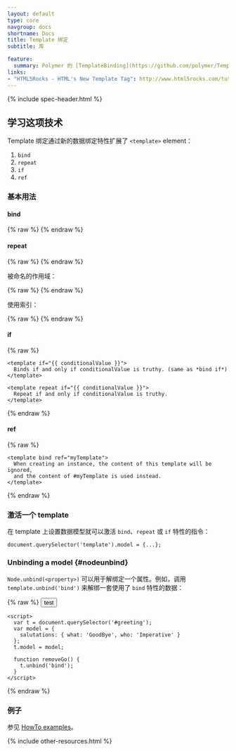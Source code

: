```yaml
---
layout: default
type: core
navgroup: docs
shortname: Docs
title: Template 绑定
subtitle: 库

feature:
  summary: Polymer 的 [TemplateBinding](https://github.com/polymer/TemplateBinding) 库通过使其能够创建、管理和移除绑定了 JavaScript 数据的内容的实例，扩展了 [HTML Template Element](http://www.w3.org/TR/html-templates/) 的能力。虽然是 Polymer 内部的东西，但是也可以独立使用。
links:
- "HTML5Rocks - HTML's New Template Tag": http://www.html5rocks.com/tutorials/webcomponents/template/
---
```


{% include spec-header.html %}

## 学习这项技术

Template 绑定通过新的数据绑定特性扩展了 `<template>` element：

1. `bind`
1. `repeat`
1. `if`
1. `ref`

### 基本用法

#### bind

{% raw %}
    <template bind="{{ singleton }}">
      Creates a single instance with {{ bindings }} when singleton model data is provided.
    </template>
{% endraw %}

#### repeat

{% raw %}
    <template repeat="{{ collection }}">
      Creates an instance with {{ bindings }} for every element in the array collection.
    </template>
{% endraw %}

被命名的作用域：

{% raw %}
    <template repeat="{{ user in users }}">
      {{user.name}}
    </template>
{% endraw %}

使用索引：

{% raw %}
    <template repeat="{{ foo, i in foos }}">
      <template repeat="{{ value, j in foo }}">
        {{ i }}:{{ j }}. {{ value }}
      </template>
    </template>
{% endraw %}

#### if

{% raw %}
    <template bind if="{{ conditionalValue }}">
      Binds if and only if conditionalValue is truthy.
    </template>

    <template if="{{ conditionalValue }}">
      Binds if and only if conditionalValue is truthy. (same as *bind if*)
    </template>

    <template repeat if="{{ conditionalValue }}">
      Repeat if and only if conditionalValue is truthy.
    </template>
{% endraw %}

#### ref

{% raw %}
    <template id="myTemplate">
      Used by any template which refers to this one by the ref attribute
    </template>

    <template bind ref="myTemplate">
      When creating an instance, the content of this template will be ignored,
      and the content of #myTemplate is used instead.
    </template>
{% endraw %}

### 激活一个 template

在 template 上设置数据模型就可以激活 `bind`、`repeat` 或 `if` 特性的指令：

    document.querySelector('template').model = {...};

### Unbinding a model {#nodeunbind}

`Node.unbind(<property>)` 可以用于解绑定一个属性。例如，调用 `template.unbind('bind')` 来解绑一套使用了 `bind` 特性的数据：

{% raw %}
    <button onclick="removeGo()">test</button>
    <template id="greeting" bind="{{ salutations }}">
      Hello, {{who}} - {{what}}
    </template>

    <script>
      var t = document.querySelector('#greeting');
      var model = {
        salutations: { what: 'GoodBye', who: 'Imperative' }
      };
      t.model = model;
        
      function removeGo() {
        t.unbind('bind');
      }
    </script>
{% endraw %}

### 例子

参见 [HowTo examples](https://github.com/Polymer/TemplateBinding/tree/master/examples/how_to)。

{% include other-resources.html %}